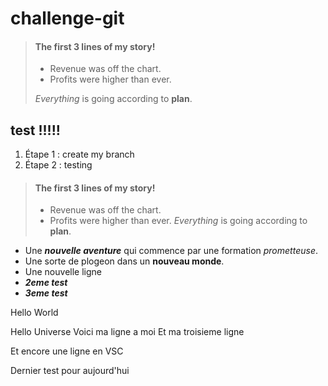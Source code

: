 # challenge-git

> #### The first 3 lines of my story!
>
> - Revenue was off the chart.
> - Profits were higher than ever.
>
>  *Everything* is going according to **plan**.
## test !!!!!
1. Étape 1 : create my branch
2. Étape 2 : testing




> #### The first 3 lines of my story!
> - Revenue was off the chart.
> - Profits were higher than ever.
>  *Everything* is going according to **plan**.

- Une ***nouvelle aventure*** qui commence par une formation *prometteuse*.
- Une sorte de plogeon dans un **nouveau monde**.
- Une nouvelle ligne 
- ***2eme test*** 
- ***3eme test***

Hello World

Hello Universe
Voici ma ligne a moi
Et ma troisieme ligne

Et encore une ligne en VSC

Dernier test pour aujourd'hui